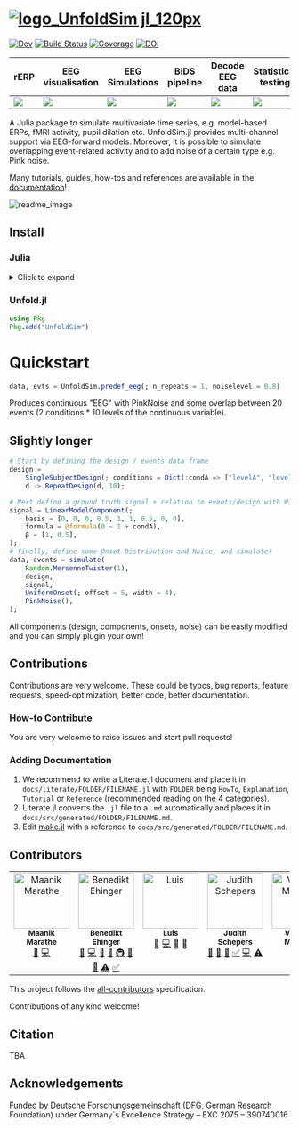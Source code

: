 # [![logo_UnfoldSim jl_120px](https://github.com/unfoldtoolbox/UnfoldSim.jl/assets/57703446/139a06c7-55c6-4c2e-8935-627a3c3bf036)](https://github.com/unfoldtoolbox/UnfoldSim.jl/tree/main)


[![Dev](https://img.shields.io/badge/docs-dev-blue.svg)](https://unfoldtoolbox.github.io/UnfoldSim.jl/dev/)
[![Build Status](https://github.com/unfoldtoolbox/UnfoldSim.jl/actions/workflows/CI.yml/badge.svg?branch=main)](https://github.com/unfoldtoolbox/UnfoldSim.jl/actions/workflows/CI.yml?query=branch%3Amain)
[![Coverage](https://codecov.io/gh/v/UnfoldSim.jl/branch/main/graph/badge.svg)](https://codecov.io/gh/unfoldtoolbox/UnfoldSim.jl)
[![DOI](https://zenodo.org/badge/413455526.svg)](https://zenodo.org/badge/latestdoi/413455526)

|rERP|EEG visualisation|EEG Simulations|BIDS pipeline|Decode EEG data|Statistical testing|
|---|---|---|---|---|---|
| <a href="https://github.com/unfoldtoolbox/Unfold.jl/tree/main"><img src="https://github-production-user-asset-6210df.s3.amazonaws.com/10183650/277623787-757575d0-aeb9-4d94-a5f8-832f13dcd2dd.png"></a> | <a href="https://github.com/unfoldtoolbox/UnfoldMakie.jl"><img  src="https://github-production-user-asset-6210df.s3.amazonaws.com/10183650/277623793-37af35a0-c99c-4374-827b-40fc37de7c2b.png"></a>|<a href="https://github.com/unfoldtoolbox/UnfoldSim.jl"><img src="https://github-production-user-asset-6210df.s3.amazonaws.com/10183650/277623795-328a4ccd-8860-4b13-9fb6-64d3df9e2091.png"></a>|<a href="https://github.com/unfoldtoolbox/UnfoldBIDS.jl"><img src="https://github-production-user-asset-6210df.s3.amazonaws.com/10183650/277622460-2956ca20-9c48-4066-9e50-c5d25c50f0d1.png"></a>|<a href="https://github.com/unfoldtoolbox/UnfoldDecode.jl"><img src="https://github-production-user-asset-6210df.s3.amazonaws.com/10183650/277622487-802002c0-a1f2-4236-9123-562684d39dcf.png"></a>|<a href="https://github.com/unfoldtoolbox/UnfoldStats.jl"><img  src="https://github-production-user-asset-6210df.s3.amazonaws.com/10183650/277623799-4c8f2b5a-ea84-4ee3-82f9-01ef05b4f4c6.png"></a>|

A Julia package to simulate multivariate time series, e.g. model-based ERPs, fMRI activity, pupil dilation etc.
UnfoldSim.jl provides multi-channel support via EEG-forward models. Moreover, it is possible to simulate overlapping event-related activity and to add noise of a certain type e.g. Pink noise.

Many tutorials, guides, how-tos and references are available in the [documentation](https://unfoldtoolbox.github.io/UnfoldSim.jl/dev/)!

![readme_image](https://github.com/unfoldtoolbox/UnfoldSim.jl/assets/22366977/e6093d1e-2de7-4da2-86c6-a0d31ecc6420)

## Install

### Julia
<details>
<summary>Click to expand</summary>

The recommended way to install julia is [juliaup](https://github.com/JuliaLang/juliaup).
It allows you to, e.g., easily update Julia at a later point, but also test out alpha/beta versions etc.

TL:DR; If you dont want to read the explicit instructions, just copy the following command

#### Windows

AppStore -> JuliaUp,  or `winget install julia -s msstore` in CMD

#### Mac & Linux

`curl -fsSL https://install.julialang.org | sh` in any shell
</details>

### Unfold.jl

```julia
using Pkg
Pkg.add("UnfoldSim")
```

# Quickstart
```julia
data, evts = UnfoldSim.predef_eeg(; n_repeats = 1, noiselevel = 0.8)
```
Produces continuous "EEG" with PinkNoise and some overlap between 20 events (2 conditions * 10 levels of the continuous variable).

## Slightly longer
```julia
# Start by defining the design / events data frame
design =
    SingleSubjectDesign(; conditions = Dict(:condA => ["levelA", "levelB"])) |>
    d -> RepeatDesign(d, 10);

# Next define a ground truth signal + relation to events/design with Wilkinson formulas
signal = LinearModelComponent(;
    basis = [0, 0, 0, 0.5, 1, 1, 0.5, 0, 0],
    formula = @formula(0 ~ 1 + condA),
    β = [1, 0.5],
);
# finally, define some Onset Distribution and Noise, and simulate!
data, events = simulate(
    Random.MersenneTwister(1),
    design,
    signal,
    UniformOnset(; offset = 5, width = 4),
    PinkNoise(),
);    
```
All components (design, components, onsets, noise) can be easily modified and you can simply plugin your own!

## Contributions

Contributions are very welcome. These could be typos, bug reports, feature requests, speed-optimization, better code, better documentation.

### How-to Contribute

You are very welcome to raise issues and start pull requests!

### Adding Documentation

1. We recommend to write a Literate.jl document and place it in `docs/literate/FOLDER/FILENAME.jl` with `FOLDER` being `HowTo`, `Explanation`, `Tutorial` or `Reference` ([recommended reading on the 4 categories](https://documentation.divio.com/)).
2. Literate.jl converts the `.jl` file to a `.md` automatically and places it in `docs/src/generated/FOLDER/FILENAME.md`.
3. Edit [make.jl](https://github.com/unfoldtoolbox/Unfold.jl/blob/main/docs/make.jl) with a reference to `docs/src/generated/FOLDER/FILENAME.md`.

## Contributors
<!-- ALL-CONTRIBUTORS-LIST:START - Do not remove or modify this section -->
<!-- prettier-ignore-start -->
<!-- markdownlint-disable -->
<table>
  <tbody>
    <tr>
      <td align="center" valign="top" width="14.28%"><a href="https://github.com/maanikmarathe"><img src="https://avatars.githubusercontent.com/u/66105649?v=4?s=100" width="100px;" alt="Maanik Marathe"/><br /><sub><b>Maanik Marathe</b></sub></a><br /><a href="#doc-maanikmarathe" title="Documentation">📖</a> <a href="#code-maanikmarathe" title="Code">💻</a></td>
      <td align="center" valign="top" width="14.28%"><a href="http://www.benediktehinger.de"><img src="https://avatars.githubusercontent.com/u/10183650?v=4?s=100" width="100px;" alt="Benedikt Ehinger"/><br /><sub><b>Benedikt Ehinger</b></sub></a><br /><a href="#bug-behinger" title="Bug reports">🐛</a> <a href="#code-behinger" title="Code">💻</a> <a href="#doc-behinger" title="Documentation">📖</a> <a href="#ideas-behinger" title="Ideas, Planning, & Feedback">🤔</a> <a href="#infra-behinger" title="Infrastructure (Hosting, Build-Tools, etc)">🚇</a> <a href="#maintenance-behinger" title="Maintenance">🚧</a> <a href="#review-behinger" title="Reviewed Pull Requests">👀</a> <a href="#test-behinger" title="Tests">⚠️</a> <a href="#tutorial-behinger" title="Tutorials">✅</a></td>
      <td align="center" valign="top" width="14.28%"><a href="https://github.com/llips"><img src="https://avatars.githubusercontent.com/u/38983684?v=4?s=100" width="100px;" alt="Luis"/><br /><sub><b>Luis</b></sub></a><br /><a href="#bug-llips" title="Bug reports">🐛</a> <a href="#code-llips" title="Code">💻</a> <a href="#doc-llips" title="Documentation">📖</a> <a href="#ideas-llips" title="Ideas, Planning, & Feedback">🤔</a></td>
      <td align="center" valign="top" width="14.28%"><a href="https://github.com/jschepers"><img src="https://avatars.githubusercontent.com/u/22366977?v=4?s=100" width="100px;" alt="Judith Schepers"/><br /><sub><b>Judith Schepers</b></sub></a><br /><a href="#ideas-jschepers" title="Ideas, Planning, & Feedback">🤔</a> <a href="#bug-jschepers" title="Bug reports">🐛</a> <a href="#doc-jschepers" title="Documentation">📖</a> <a href="#tutorial-jschepers" title="Tutorials">✅</a> <a href="#code-jschepers" title="Code">💻</a> <a href="#test-jschepers" title="Tests">⚠️</a></td>
      <td align="center" valign="top" width="14.28%"><a href="https://github.com/vladdez"><img src="https://avatars.githubusercontent.com/u/33777074?v=4?s=100" width="100px;" alt="Vladimir Mikheev"/><br /><sub><b>Vladimir Mikheev</b></sub></a><br /><a href="#bug-vladdez" title="Bug reports">🐛</a></td>
      <td align="center" valign="top" width="14.28%"><a href="https://reboreexplore.github.io/"><img src="https://avatars.githubusercontent.com/u/43548330?v=4?s=100" width="100px;" alt="Manpa Barman"/><br /><sub><b>Manpa Barman</b></sub></a><br /><a href="#infra-ReboreExplore" title="Infrastructure (Hosting, Build-Tools, etc)">🚇</a></td>
      <td align="center" valign="top" width="14.28%"><a href="https://reneskukies.de/"><img src="https://avatars.githubusercontent.com/u/57703446?v=4?s=100" width="100px;" alt="René Skukies"/><br /><sub><b>René Skukies</b></sub></a><br /><a href="#doc-ReneSkukies" title="Documentation">📖</a></td>
    </tr>
  </tbody>
</table>

<!-- markdownlint-restore -->
<!-- prettier-ignore-end -->

<!-- ALL-CONTRIBUTORS-LIST:END -->



This project follows the [all-contributors](https://allcontributors.org/docs/en/specification) specification. 

Contributions of any kind welcome!

## Citation

TBA

## Acknowledgements

Funded by Deutsche Forschungsgemeinschaft (DFG, German Research Foundation) under Germany´s Excellence Strategy – EXC 2075 – 390740016
